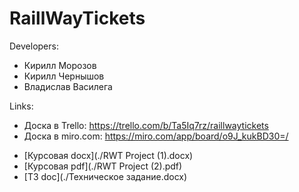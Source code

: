 # RaillWayTickets

Developers:
  * Кирилл Морозов
  * Кирилл Чернышов
  * Владислав Василега

Links:
  * Доска в Trello: https://trello.com/b/Ta5Iq7rz/raillwaytickets
  * Доска в miro.com: https://miro.com/app/board/o9J_kukBD30=/

  - [Курсовая docx](./RWT Project (1).docx)
  - [Курсовая pdf](./RWT Project (2).pdf)
  - [ТЗ doc](./Техническое задание.docx)
